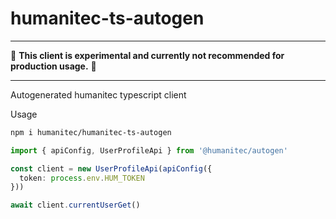 # humanitec-ts-autogen

---

:construction: __This client is experimental and currently not recommended for production usage.__ :construction:

---

Autogenerated humanitec typescript client

Usage

```bash
npm i humanitec/humanitec-ts-autogen
```

```typescript
import { apiConfig, UserProfileApi } from '@humanitec/autogen'

const client = new UserProfileApi(apiConfig({
  token: process.env.HUM_TOKEN
}))

await client.currentUserGet()
```
